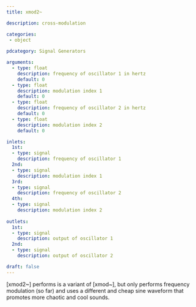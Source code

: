 ```yaml
---
title: xmod2~

description: cross-modulation

categories:
 - object
 
pdcategory: Signal Generators

arguments:
  - type: float
    description: frequency of oscillator 1 in hertz
    default: 0
  - type: float
    description: modulation index 1
    default: 0
  - type: float
    description: frequency of oscillator 2 in hertz
    default: 0
  - type: float
    description: modulation index 2
    default: 0

inlets:
  1st:
  - type: signal
    description: frequency of oscillator 1
  2nd:
  - type: signal
    description: modulation index 1
  3rd:
  - type: signal
    description: frequency of oscillator 2
  4th:
  - type: signal
    description: modulation index 2
    
outlets:
  1st:
  - type: signal
    description: output of oscillator 1
  2nd:
  - type: signal
    description: output of oscillator 2

draft: false
---
```


[xmod2~] performs is a variant of [xmod~], but only performs frequency modulation (so far) and uses a different and cheap sine waveform that promotes more chaotic and cool sounds.
